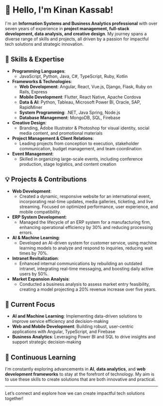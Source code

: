 # 👋 Hello, I'm Kinan Kassab!

I'm an **Information Systems and Business Analytics professional** with over seven years of experience in **project management, full-stack development, data analysis, and creative design**. My journey spans a diverse range of skills and projects, all driven by a passion for impactful tech solutions and strategic innovation.

## 🚀 Skills & Expertise
- **Programming Languages**: 
  - JavaScript, Python, Java, C#, TypeScript, Ruby, Kotlin
- **Frameworks & Technologies**:
  - **Web Development**: Angular, React, Vue.js, Django, Flask, Ruby on Rails, Express
  - **Mobile Development**: Flutter, React Native, Apache Cordova
  - **Data & AI**: Python, Tableau, Microsoft Power BI, Oracle, SAP, RapidMiner
  - **System Programming**: .NET, Java Spring, Node.js
  - **Database Management**: MongoDB, SQL, Firebase
- **Creative Design**:
  - Branding, Adobe Illustrator & Photoshop for visual identity, social media content, and promotional materials
- **Project Management & Client Relations**:
  - Leading projects from conception to execution, stakeholder communication, budget management, and team coordination
- **Event Management**:
  - Skilled in organizing large-scale events, including conference production, stage logistics, and content creation

## 💡 Projects & Contributions
- **Web Development**:
  - Created a dynamic, responsive website for an international event, incorporating real-time updates, media galleries, ticketing, and live streaming. Focused on optimized performance, user experience, and mobile compatibility.
- **ERP System Development**:
  - Managed the lifecycle of an ERP system for a manufacturing firm, enhancing operational efficiency by 30% and reducing processing errors.
- **AI & Machine Learning**:
  - Developed an AI-driven system for customer service, using machine learning models to analyze and respond to inquiries, reducing wait times by 70%.
- **Intranet Revitalization**:
  - Enhanced internal communications by rebuilding an outdated intranet, integrating real-time messaging, and boosting daily active users by 50%.
- **Market Expansion Analysis**:
  - Conducted a business analysis to assess market entry feasibility, creating a model projecting a 20% revenue increase over five years.

## 🎯 Current Focus
- **AI and Machine Learning**: Implementing data-driven solutions to improve service efficiency and decision-making
- **Web and Mobile Development**: Building robust, user-centric applications with Angular, TypeScript, and Firebase
- **Business Analytics**: Leveraging Power BI and SQL to drive insights and support strategic decision-making

## 🌱 Continuous Learning
I'm constantly exploring advancements in **AI**, **data analytics**, and **web development frameworks** to stay at the forefront of technology. My aim is to use these skills to create solutions that are both innovative and practical.

---

Let’s connect and explore how we can create impactful tech solutions together!



<!---
Kin230k/Kin230k is a ✨ special ✨ repository because its `README.md` (this file) appears on your GitHub profile.
You can click the Preview link to take a look at your changes.
--->
